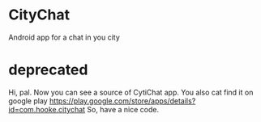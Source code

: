 # CityChat
Android app for a chat in you city

# deprecated

Hi, pal.
Now you can see a source of CytiChat app. 
You also cat find it on google play https://play.google.com/store/apps/details?id=com.hooke.citychat
So, have a nice code.
